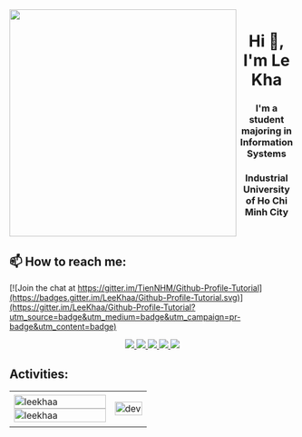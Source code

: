 <img align="left" width="400" src="https://github.githubassets.com/images/modules/profile/profile-first-repo.svg">
<h1 align="center">Hi 👋, I'm Le Kha</h1>
<p align="center">
  <h3 align="center">I'm a student majoring in Information Systems</h3>
  <h3 align="center">Industrial University of Ho Chi Minh City</h3>
</p>
<br />

## 📫 How to reach me:

[![Join the chat at https://gitter.im/TienNHM/Github-Profile-Tutorial](https://badges.gitter.im/LeeKhaa/Github-Profile-Tutorial.svg)](https://gitter.im/LeeKhaa/Github-Profile-Tutorial?utm_source=badge&utm_medium=badge&utm_campaign=pr-badge&utm_content=badge)

<p align="center">
  <a href="https://www.linkedin.com/in/lekhaa/" target="_blank">
    <img src="https://img.icons8.com/fluent/48/000000/linkedin.png"/>
  </a>
  <a href="https://www.facebook.com/kha.tran.2903" alt="Facebook">
    <img src="https://img.icons8.com/fluent/48/000000/facebook-new.png" target="_blank" />
  </a> 
  <a href="https://github.com/LeeKhaa" alt="Github">
    <img src="https://img.icons8.com/fluent/48/000000/github.png"/>
  </a> 
  <a href="www.youtube.com/@KhazProgramming" alt="Youtube channel" target="_blank" >
    <img src="https://img.icons8.com/fluent/48/000000/youtube-play.png"/>
  </a>
  <a href="mailto:tranlekha.2903@gmail.com" alt="Email">
    <img src="https://img.icons8.com/fluent/48/000000/mailing.png"/>
  </a>
</p>

## Activities:

<table style="width:100%;">
  <tr>
    <td>
      <img src="https://github-readme-stats.vercel.app/api/top-langs/?username=leekhaa&bg_color=FFFFFF00&text_color=179fa3&layout=compact&hide=CSS&langs_count=10&custom_title=Top%20ng%C3%B4n%20ng%E1%BB%AF%20%C4%91%C6%B0%E1%BB%A3c%20d%C3%B9ng" alt="leekhaa" width="100%"/>
      <img src="https://github-readme-stats.vercel.app/api?username=leekhaa&bg_color=FFFFFF00&text_color=179fa3&show_icons=true&count_private=true&include_all_commits=true&custom_title=Ho%E1%BA%A1t%20%C4%91%E1%BB%99ng%20tr%C3%AAn%20Github" alt="leekhaa" width="100%"/>
    </td>
    <td>
      <p align="center"> 
        <img src="https://cdn.dribbble.com/users/1059583/screenshots/4171367/coding-freak.gif" alt="dev" width="100%"/>
      </p>
    </td>
  </tr>
</table>
